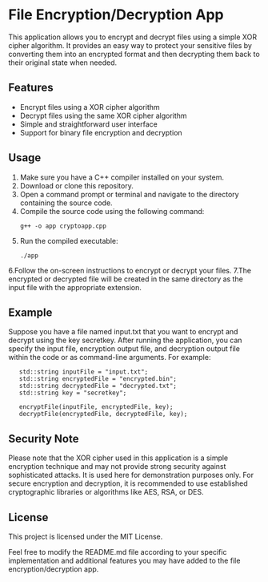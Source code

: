 # File Encryption/Decryption App

This application allows you to encrypt and decrypt files using a simple XOR cipher algorithm. It provides an easy way to protect your sensitive files by converting them into an encrypted format and then decrypting them back to their original state when needed.

## Features

- Encrypt files using a XOR cipher algorithm
- Decrypt files using the same XOR cipher algorithm
- Simple and straightforward user interface
- Support for binary file encryption and decryption

## Usage

1. Make sure you have a C++ compiler installed on your system.
2. Download or clone this repository.
3. Open a command prompt or terminal and navigate to the directory containing the source code.
4. Compile the source code using the following command:
   ```
   g++ -o app cryptoapp.cpp
   ```
5. Run the compiled executable:
   ```
   ./app
   ```
6.Follow the on-screen instructions to encrypt or decrypt your files.
7.The encrypted or decrypted file will be created in the same directory as the input file with the appropriate extension.

## Example

Suppose you have a file named input.txt that you want to encrypt and decrypt using the key secretkey. After running the application, you can specify the input file, encryption output file, and decryption output file within the code or as command-line arguments. For example:
```
   std::string inputFile = "input.txt";
   std::string encryptedFile = "encrypted.bin";
   std::string decryptedFile = "decrypted.txt";
   std::string key = "secretkey";

   encryptFile(inputFile, encryptedFile, key);
   decryptFile(encryptedFile, decryptedFile, key);
```
## Security Note

Please note that the XOR cipher used in this application is a simple encryption technique and may not provide strong security against sophisticated attacks. It is used here for demonstration purposes only. For secure encryption and decryption, it is recommended to use established cryptographic libraries or algorithms like AES, RSA, or DES.

## License

This project is licensed under the MIT License.

Feel free to modify the README.md file according to your specific implementation and additional features you may have added to the file encryption/decryption app.
